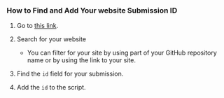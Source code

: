 ### How to Find and Add Your website Submission ID

1. Go to [this link](https://waffles.hackclub.com/api/airtable).

2. Search for your website
   - You can filter for your site by using part of your GitHub repository name or by using the link to your site.

3. Find the `id` field for your submission.

4. Add the `id` to the script.
